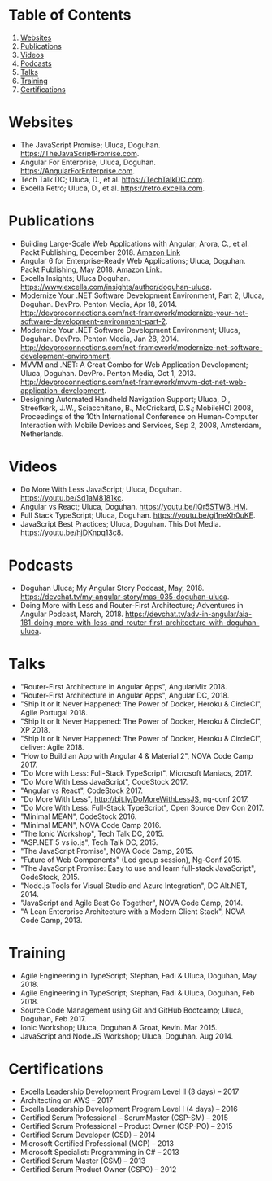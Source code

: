 # Table of Contents

1. [Websites](#websites)
2. [Publications](#publications)
3. [Videos](#videos)
4. [Podcasts](#podcasts)
5. [Talks](#talks)
6. [Training](#training)
7. [Certifications](#certifications)

# Websites

*	The JavaScript Promise; Uluca, Doguhan. https://TheJavaScriptPromise.com. 
* Angular For Enterprise; Uluca, Doguhan. https://AngularForEnterprise.com.
*	Tech Talk DC; Uluca, D., et al. https://TechTalkDC.com.
*	Excella Retro; Uluca, D., et al. https://retro.excella.com. 

# Publications
* Building Large-Scale Web Applications with Angular; Arora, C., et al. Packt Publishing, December 2018. [Amazon Link](https://www.amazon.com/Building-Large-Scale-Applications-Angular-production-grade/dp/178995956X/ref=sr_1_4?keywords=uluca&qid=1549863219&s=gateway&sr=8-4)
*	Angular 6 for Enterprise-Ready Web Applications; Uluca, Doguhan. Packt Publishing, May 2018. [Amazon Link](https://www.amazon.com/Angular-Enterprise-Ready-Web-Applications-production-ready/dp/1786462907/ref=sr_1_1?keywords=uluca&qid=1549863219&s=gateway&sr=8-1).
*	Excella Insights; Uluca Doguhan. https://www.excella.com/insights/author/doguhan-uluca.
*	Modernize Your .NET Software Development Environment, Part 2; Uluca, Doguhan. DevPro. Penton Media, Apr 18, 2014. http://devproconnections.com/net-framework/modernize-your-net-software-development-environment-part-2. 
*	Modernize Your .NET Software Development Environment; Uluca, Doguhan. DevPro. Penton Media, Jan 28, 2014. http://devproconnections.com/net-framework/modernize-net-software-development-environment. 
*	MVVM and .NET: A Great Combo for Web Application Development; Uluca, Doguhan. DevPro. Penton Media, Oct 1, 2013. http://devproconnections.com/net-framework/mvvm-dot-net-web-application-development. 
*	Designing Automated Handheld Navigation Support; Uluca, D., Streefkerk, J.W., Sciacchitano, B., McCrickard, D.S.; MobileHCI 2008, Proceedings of the 10th International Conference on Human-Computer Interaction with Mobile Devices and Services, Sep 2, 2008, Amsterdam, Netherlands.

# Videos
* Do More With Less JavaScript; Uluca, Doguhan. https://youtu.be/Sd1aM8181kc.
* Angular vs React; Uluca, Doguhan. https://youtu.be/IQr5STWB_HM.
* Full Stack TypeScript; Uluca, Doguhan. https://youtu.be/gi1neXh0uKE.
* JavaScript Best Practices; Uluca, Doguhan. This Dot Media. https://youtu.be/hjDKnpq13c8.

# Podcasts
* Doguhan Uluca; My Angular Story Podcast, May, 2018. https://devchat.tv/my-angular-story/mas-035-doguhan-uluca.
* Doing More with Less and Router-First Architecture; Adventures in Angular Podcast, March, 2018. https://devchat.tv/adv-in-angular/aia-181-doing-more-with-less-and-router-first-architecture-with-doguhan-uluca.

# Talks

* "Router-First Architecture in Angular Apps", AngularMix 2018.
* "Router-First Architecture in Angular Apps", Angular DC, 2018.
* "Ship It or It Never Happened: The Power of Docker, Heroku & CircleCI", Agile Portugal 2018.
* "Ship It or It Never Happened: The Power of Docker, Heroku & CircleCI", XP 2018.
* "Ship It or It Never Happened: The Power of Docker, Heroku & CircleCI", deliver: Agile 2018.
* "How to Build an App with Angular 4 & Material 2", NOVA Code Camp 2017. 
* "Do More with Less: Full-Stack TypeScript", Microsoft Maniacs, 2017.
* "Do More With Less JavaScript", CodeStock 2017.
* "Angular vs React", CodeStock 2017.
* "Do More With Less", http://bit.ly/DoMoreWithLessJS, ng-conf 2017.
* "Do More With Less: Full-Stack TypeScript", Open Source Dev Con 2017.
* "Minimal MEAN", CodeStock 2016.
* "Minimal MEAN", NOVA Code Camp 2016.
* "The Ionic Workshop", Tech Talk DC, 2015.
* "ASP.NET 5 vs io.js", Tech Talk DC, 2015.
* "The JavaScript Promise", NOVA Code Camp, 2015.
* "Future of Web Components" (Led group session), Ng-Conf 2015.
* "The JavaScript Promise: Easy to use and learn full-stack JavaScript", CodeStock, 2015.
* "Node.js Tools for Visual Studio and Azure Integration", DC Alt.NET, 2014.
* "JavaScript and Agile Best Go Together", NOVA Code Camp, 2014.
* "A Lean Enterprise Architecture with a Modern Client Stack", NOVA Code Camp, 2013.

# Training
*	Agile Engineering in TypeScript; Stephan, Fadi & Uluca, Doguhan, May 2018.
*	Agile Engineering in TypeScript; Stephan, Fadi & Uluca, Doguhan, Feb 2018.
*	Source Code Management using Git and GitHub Bootcamp; Uluca, Doguhan, Feb 2017.
*	Ionic Workshop; Uluca, Doguhan & Groat, Kevin. Mar 2015.
*	JavaScript and Node.JS Workshop; Uluca, Doguhan. Aug 2014.

# Certifications
*	Excella Leadership Development Program Level II (3 days) – 2017
*	Architecting on AWS – 2017
*	Excella Leadership Development Program Level I (4 days) – 2016
*	Certified Scrum Professional – ScrumMaster (CSP-SM) – 2015
*	Certified Scrum Professional – Product Owner (CSP-PO) – 2015
*	Certified Scrum Developer (CSD) – 2014
*	Microsoft Certified Professional (MCP) – 2013
*	Microsoft Specialist: Programming in C# – 2013
*	Certified Scrum Master (CSM) – 2013
*	Certified Scrum Product Owner (CSPO) – 2012
